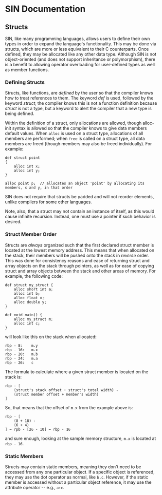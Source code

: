 # SIN Documentation

## Structs

SIN, like many programming languages, allows users to define their own types in order to expand the language's functionality. This may be done via structs, which are more or less equivalent to their C counterparts. Once defined, they may be allocated like any other data type. Although SIN is not object-oriented (and does not support inheritance or polymorphism), there is a benefit to allowing operator overloading for user-defined types as well as member functions.

### Defining Structs

Structs, like functions, are *defined* by the user so that the compiler knows how to treat references to them. The keyword *def* is used, followed by the keyword *struct*; the compiler knows this is not a function definition because *struct* is not a type, but a keyword to alert the compiler that a new type is being defined.

Within the definition of a struct, only allocations are allowed, though alloc-init syntax is allowed so that the compiler knows to give data members default values. When `alloc` is used on a struct type, allocations of all members are performed; when `free` is called on a struct type, all data members are freed (though members may also be freed individually). For example:

    def struct point
    {
        alloc int x;
        alloc int y;
    }

    alloc point p;  // allocates an object 'point' by allocating its members, x and y, in that order

SIN does not require that structs be padded and will not reorder elements, unlike compilers for some other languages.

Note, also, that a struct may not contain an instance of itself, as this would cause infinite recursion. Instead, one must use a pointer if such behavior is desired.

### Struct Member Order

Structs are *always* organized such that the first declared struct member is located at the lowest memory address. This means that when allocated on the stack, their members will be pushed onto the stack in *reverse* order. This was done for consistency reasons and ease of returning struct and array objects on the stack through pointers, as well as for ease of copying struct and array objects between the stack and other areas of memory. For example, the following code:

    def struct my_struct {
        alloc short int a;
        alloc int b;
        alloc float x;
        alloc double y;
    }

    def void main() {
        alloc my_struct m;
        alloc int c;
    }

will look like this on the stack when allocated:

    rbp - 8:    m.y
    rbp - 16:   m.x
    rbp - 20:   m.b
    rbp - 24:   m.a
    rbp - 26:   c

The formula to calculate where a given struct member is located on the stack is:

    rbp - [
        (struct's stack offset + struct's total width) -
        (struct member offset + member's width)
    ]

So, that means that the offset of `m.x` from the example above is:

    rbp - [
        (8 + 18) -
        (6 + 4)
    ] = rpb - [26 - 10] = rbp - 16

and sure enough, looking at the sample memory structure, `m.x` is located at `rbp - 16`.

### Static Members

Structs may contain static members, meaning they don't need to be accessed from any one particular object. If a specific object is referenced, they may use the dot operator as normal, like `b.c`. However, if the static member is accessed without a particular object reference, it may use the attribute operator -- e.g., `a:c`.
